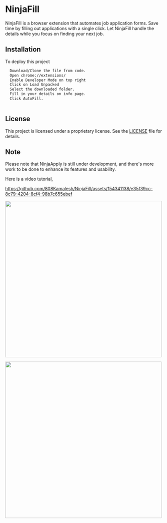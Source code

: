 
# NinjaFill

NinjaFill is a browser extension that automates job application forms. Save time by filling out applications with a single click. Let NinjaFill handle the details while you focus on finding your next job.
## Installation

To deploy this project

```bash
  Download/Clone the file from code. 
  Open chrome://extensions/
  Enable Developer Mode on top right
  Click on Load Unpacked
  Select the downloaded folder.
  Fill in your details on info page.
  Click AutoFill.
  
```

## License

This project is licensed under a proprietary license. See the [LICENSE](./LICENSE) file for details.

## Note

Please note that NinjaApply is still under development, and there's more work to be done to enhance its features and usability.


Here is a video tutorial,

https://github.com/808Kamalesh/NinjaFill/assets/154341138/e35f39cc-8c79-4204-8cf4-98b7c655ebef

<img src="https://github.com/808Kamalesh/NinjaFill/assets/154341138/4b819299-5914-4d2c-b935-9465384e6e47" width="500"><br>

<img src="https://github.com/808Kamalesh/NinjaFill/assets/154341138/5bc91110-bc34-4f27-8464-13e9c48151e4" width="500">
